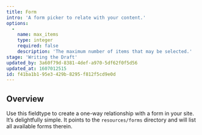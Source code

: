 ```yaml
---
title: Form
intro: 'A form picker to relate with your content.'
options:
  -
    name: max_items
    type: integer
    required: false
    description: 'The maximum number of items that may be selected.'
stage: 'Writing the Draft'
updated_by: 3a60f79d-8381-4def-a970-5df62f0f5d56
updated_at: 1607012515
id: f41ba1b1-95e3-429b-8295-f812f5cd9e0d
---
```

## Overview

Use this fieldtype to create a one-way relationship with a form in your site. It’s delightfully simple. It points to the `resources/forms` directory and will list all available forms therein.